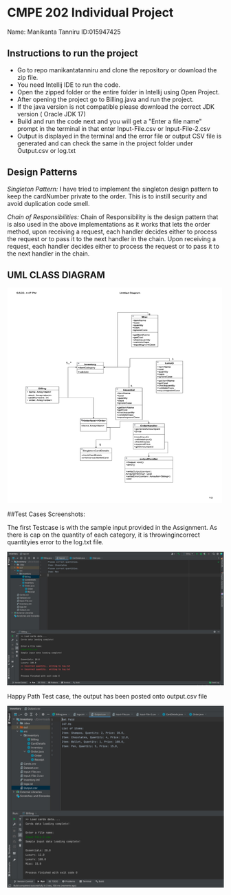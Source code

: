 # CMPE 202 Individual Project
Name: Manikanta Tanniru
ID:015947425



## Instructions to run the project

* Go to repo manikantatanniru and clone the repository or download the zip file.
* You need Intellij IDE to run the code.
* Open the zipped folder or the entire folder in Intellij using Open Project.
* After opening the project go to Billing.java and run the project.
* If the java version is not compatible please download the correct JDK version ( Oracle JDK 17)
* Build and run the code next and you will get a "Enter a file name" prompt in the terminal in that enter Input-File.csv or Input-File-2.csv
* Output is displayed in the terminal and the error file or output CSV file is generated and can check the same in the project folder under Output.csv     or log.txt


## Design Patterns

*Singleton Pattern:*
I have tried to implement the singleton design pattern to keep the cardNumber private to the order. This is to instill
security and avoid duplication code smell.

*Chain of Responsibilities:*
Chain of Responsibility is the design pattern that is also used in the above implementations
as it works that lets the order method, upon receiving a request, each handler decides either to process the request
or to pass it to the next handler in the chain. Upon receiving a request, each handler decides either to process the
request or to pass it to the next handler in the chain. 

## UML CLASS DIAGRAM

<p float="left">
  <img src="uml.jpg" width="500" height="500"/>
  
  
</p>



##Test Cases Screenshots:

The first Testcase is with the sample input provided in the Assignment. As there is cap on the quantity of each category, it is throwingincorrect quantityies error to the log.txt file.

![Test Case 1](testcase1.jpeg)

Happy Path Test case, the  output has been posted onto output.csv file

![Test Case 2](testcase2.jpeg)






